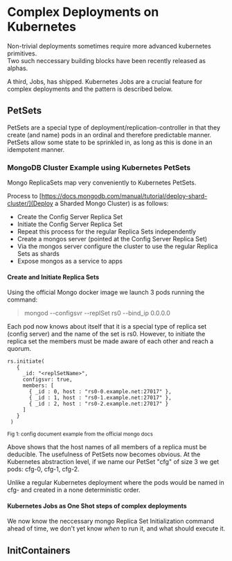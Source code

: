 # Complex Deployments on Kubernetes

Non-trivial deployments sometimes require more advanced kubernetes primitives.  
Two such neccessary building blocks have been recently released as alphas. 

A third, Jobs, has shipped. Kubernetes Jobs are a crucial feature for complex deployments and the pattern is described below.

##  PetSets

PetSets are a special type of deployment/replication-controller in that they create (and name) pods in an ordinal and therefore predictable manner.
PetSets allow some state to be sprinkled in, as long as this is done in an idempotent manner.

### MongoDB Cluster Example using Kubernetes PetSets

Mongo ReplicaSets map very conveniently to Kubernetes PetSets.

Process to [https://docs.mongodb.com/manual/tutorial/deploy-shard-cluster/](Deploy a Sharded Mongo Cluster) is as follows:

- Create the Config Server Replica Set
- Initiate the Config Server Replica Set 
- Repeat this process for the regular Replica Sets independently
- Create a mongos server (pointed at the Config Server Replica Set)
- Via the mongos server configure the cluster to use the regular Replica Sets as shards
- Expose mongos as a service to apps

#### Create and Initiate Replica Sets

Using the official Mongo docker image we launch 3 pods running the command:        

> mongod --configsvr --replSet rs0 --bind_ip 0.0.0.0

Each pod now knows about itself that it is a special type of replica set (config server) and the name of the set is rs0.
However, to initiate the replica set the members must be made aware of each other and reach a quorum. 

```
rs.initiate(
   {
     _id: "<replSetName>",
     configsvr: true,
     members: [
       { _id : 0, host : "rs0-0.example.net:27017" },
       { _id : 1, host : "rs0-1.example.net:27017" },
       { _id : 2, host : "rs0-2.example.net:27017" }
     ]
   }
 )
```

<sub>Fig 1: config document example from the official mongo docs</sub> 

Above shows that the host names of all members of a replica must be deducible.
The usefulness of PetSets now becomes obvious. At the Kubernetes abstraction level, if we name our PetSet "cfg" of size 3 we get pods: cfg-0, cfg-1, cfg-2.

Unlike a regular Kubernetes deployment where the pods would be named in cfg-<randomstring> and created in a none deterministic order.

#### Kubernetes Jobs as One Shot steps of complex deployments

We now know the neccessary mongo Replica Set Initialization command ahead of time, we don't yet know _when_ to run it, and what should execute it.

## InitContainers
